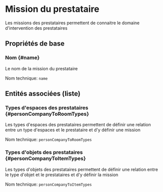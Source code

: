 # Mission du prestataire
<!--- THIS FILE IS GENERATED PLEASE DO NOT EDIT IT DIRECTLY --->

Les missions des prestataires permettent de connaitre le domaine d'intervention des prestataires

## Propriétés de base

### Nom {#name}

Le nom de la mission du prestataire

Nom technique: ```name```




## Entités associées (liste)

### Types d'espaces des prestataires {#personCompanyToRoomTypes}

Les types d'espaces des prestataires permettent de définir une relation entre un type d'espaces et le prestataire et d'y définir une mission

Nom technique: ```personCompanyToRoomTypes```

### Types d'objets des prestataires {#personCompanyToItemTypes}

Les types d'objets des prestataires permettent de définir une relation entre le type d'objet et le prestataires et d'y définir la mission

Nom technique: ```personCompanyToItemTypes```




